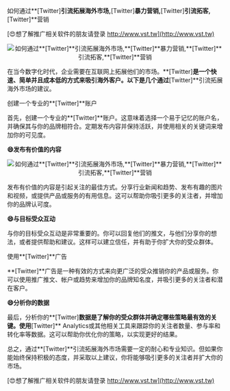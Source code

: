 如何通过**[Twitter]**引流拓展海外市场,**[Twitter]**暴力营销,**[Twitter]**引流拓客,**[Twitter]**营销

[😍想了解推广相关软件的朋友请登录 http://www.vst.tw](http://www.vst.tw)

 <center><img src="https://vst.tw/MP4/tuiguang/png/1.png" alt="如何通过**[Twitter]**引流拓展海外市场,**[Twitter]**暴力营销,**[Twitter]**引流拓客,**[Twitter]**营销"></center>

在当今数字化时代，企业需要在互联网上拓展他们的市场。**[Twitter]**是一个快速、简单并且成本低的方式来吸引海外客户。以下是几个通过**[Twitter]**引流拓展海外市场的建议。

创建一个专业的**[Twitter]**账户

首先，创建一个专业的**[Twitter]**账户。这意味着选择一个易于记忆的账户名，并确保其与你的品牌相符合。定期发布内容并保持活跃，并使用相关的关键词来增加你的可见度。

**😄发布有价值的内容**

 <center><img src="https://vst.tw/MP4/tuiguang/png/2.png" alt="如何通过**[Twitter]**引流拓展海外市场,**[Twitter]**暴力营销,**[Twitter]**引流拓客,**[Twitter]**营销"></center>

发布有价值的内容是引起关注的最佳方式。分享行业新闻和趋势、发布有趣的图片和视频，或提供产品或服务的有用信息。这可以帮助你吸引更多的关注者，并增加你的品牌认可度。

**😄与目标受众互动**

与你的目标受众互动是非常重要的。你可以回复他们的推文，与他们分享你的想法，或者提供帮助和建议。这样可以建立信任，并有助于你扩大你的受众群体。

使用**[Twitter]**广告

**[Twitter]**广告是一种有效的方式来向更广泛的受众推销你的产品或服务。你可以使用推广推文、帐户或趋势来增加你的品牌知名度，并吸引更多的关注者和潜在客户。

**😄分析你的数据**

最后，分析你的**[Twitter]**数据是了解你的受众群体并确定哪些策略最有效的关键。使用**[Twitter]** Analytics或其他相关工具来跟踪你的关注者数量、参与率和转化率等数据。这可以帮助你优化你的策略，以实现更好的结果。

总之，通过**[Twitter]**引流拓展海外市场需要一定的耐心和专业知识。但如果你能始终保持积极的态度，并采取以上建议，你将能够吸引更多的关注者并扩大你的市场。

[😍想了解推广相关软件的朋友请登录 http://www.vst.tw](http://www.vst.tw)



